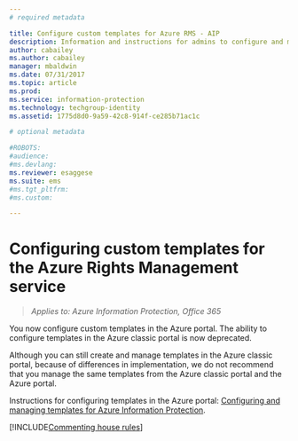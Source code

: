 ```yaml
---
# required metadata

title: Configure custom templates for Azure RMS - AIP
description: Information and instructions for admins to configure and manage usage rights templates. Templates make it easy for users and other admins to apply policies to sensitive files that restrict access to authorized users.
author: cabailey
ms.author: cabailey
manager: mbaldwin
ms.date: 07/31/2017
ms.topic: article
ms.prod:
ms.service: information-protection
ms.technology: techgroup-identity
ms.assetid: 1775d8d0-9a59-42c8-914f-ce285b71ac1c

# optional metadata

#ROBOTS:
#audience:
#ms.devlang:
ms.reviewer: esaggese
ms.suite: ems
#ms.tgt_pltfrm:
#ms.custom:

---
```


# Configuring custom templates for the Azure Rights Management service

>*Applies to: Azure Information Protection, Office 365*

You now configure custom templates in the Azure portal. The ability to configure templates in the Azure classic portal is now deprecated.

Although you can still create and manage templates in the Azure classic portal, because of differences in implementation, we do not recommend that you manage the same templates from the Azure classic portal and the Azure portal.

Instructions for configuring templates in the Azure portal: [Configuring and managing templates for Azure Information Protection](configure-policy-templates.md).

[!INCLUDE[Commenting house rules](../includes/houserules.md)]

